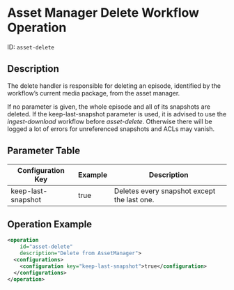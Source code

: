 Asset Manager Delete Workflow Operation
=======================================

ID: `asset-delete`

Description
-----------

The delete handler is responsible for deleting an episode, identified by the workflow’s current media package, from the
asset manager.

If no parameter is given, the whole episode and all of its snapshots are deleted.
If the keep-last-snapshot parameter is used, it is advised to use the *ingest-download* workflow before *asset-delete*.
Otherwise there will be logged a lot of errors for unreferenced snapshots and ACLs may vanish.


Parameter Table
---------------

|Configuration Key         |Example           |Description                                       |
|--------------------------|------------------|--------------------------------------------------|
|keep-last-snapshot        |true              |Deletes every snapshot except the last one.        |


Operation Example
-----------------

```xml
<operation
    id="asset-delete"
    description="Delete from AssetManager">
  <configurations>
    <configuration key="keep-last-snapshot">true</configuration>
  </configurations>
</operation>
```
